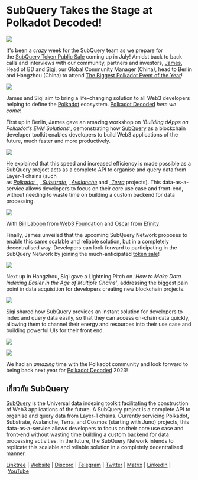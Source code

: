 # SubQuery Takes the Stage at Polkadot Decoded!

![](https://miro.medium.com/max/1400/1*Kh9V1AXcWxxJRP7c8AkawA.png)

It's been a *crazy* week for the SubQuery team as we prepare for the [SubQuery Token Public Sale](https://www.subquery.foundation/publicsale) coming up in July! Amidst back to back calls and interviews with our community, partners and investors, [James](https://twitter.com/JamesABayly), Head of BD and [Siqi](https://twitter.com/SIQI_JIA7), our Global Community Manager (China), head to Berlin and Hangzhou (China) to attend [The Biggest Polkadot Event of the Year](https://decoded.polkadot.network/)!

![](https://miro.medium.com/max/1134/0*P4h0-GDTNcp9LNdn)

James and Siqi aim to bring a life-changing solution to all Web3 developers helping to define the [Polkadot](https://polkadot.network/) ecosystem. [Polkadot Decoded](https://decoded.polkadot.network/) *here we come!*

First up in Berlin, James gave an amazing workshop on *'Building dApps on Polkadot's EVM Solutions'*, demonstrating how [SubQuery](https://subquery.network/) as a blockchain developer toolkit enables developers to build Web3 applications of the future, much faster and more productively.

![](https://miro.medium.com/max/1400/0*gpIh-adfh-Xz-a-Y)

He explained that this speed and increased efficiency is made possible as a SubQuery project acts as a complete API to organise and query data from Layer-1 chains (such as [_Polkadot_](https://polkadot.network/)_, _[_Substrate_](https://substrate.io/)*, _[_Avalanche_](https://www.avax.network/)* and _[_Terra_](https://www.terra.money/) projects). This data-as-a-service allows developers to focus on their core use case and front-end, without needing to waste time on building a custom backend for data processing.

![](https://miro.medium.com/max/1400/0*OizaeF3uTeOebMOu)

With [Bill Laboon](https://twitter.com/BillLaboon) from [Web3 Foundation](https://twitter.com/Web3foundation) and [Oscar](https://twitter.com/OscarFranklnTan) from [Efinity](https://twitter.com/efinityio)

Finally, James unveiled that the upcoming SubQuery Network proposes to enable this same scalable and reliable solution, but in a completely decentralised way. Developers can look forward to participating in the SubQuery Network by joining the much-anticipated [token sale](https://www.subquery.foundation/publicsale)!

![](https://miro.medium.com/max/1400/0*8wzu4eqnVvtHuNry)

Next up in Hangzhou, Siqi gave a Lightning Pitch on *'How to Make Data Indexing Easier in the Age of Multiple Chains'*, addressing the biggest pain point in data acquisition for developers creating new blockchain projects.

![](https://miro.medium.com/max/1400/0*C74exBE-1NOcfWNA)

Siqi shared how SubQuery provides an instant solution for developers to index and query data easily, so that they can access on-chain data quickly, allowing them to channel their energy and resources into their use case and building powerful UIs for their front end.

![](https://miro.medium.com/max/1400/0*Kls2gJ7ap7G1gZXu)

![](https://miro.medium.com/max/1400/0*hUmsAoKx5d8Y1RfY)

We had an *amazing* time with the Polkadot community and look forward to being back next year for [Polkadot Decoded](https://decoded.polkadot.network/) 2023!

## เกี่ยวกับ SubQuery

[SubQuery](https://subquery.network/) is the Universal data indexing toolkit facilitating the construction of Web3 applications of the future. A SubQuery project is a complete API to organise and query data from Layer-1 chains. Currently servicing Polkadot, Substrate, Avalanche, Terra, and Cosmos (starting with Juno) projects, this data-as-a-service allows developers to focus on their core use case and front-end without wasting time building a custom backend for data processing activities. In the future, the SubQuery Network intends to replicate this scalable and reliable solution in a completely decentralised manner.

​​[Linktree](https://linktr.ee/subquerynetwork) | [Website](https://subquery.network/) | [Discord](https://discord.com/invite/78zg8aBSMG) | [Telegram](https://t.me/subquerynetwork) | [Twitter](https://twitter.com/subquerynetwork) | [Matrix](https://matrix.to/#/#subquery:matrix.org) | [LinkedIn](https://www.linkedin.com/company/subquery) | [YouTube](https://www.youtube.com/channel/UCi1a6NUUjegcLHDFLr7CqLw)
